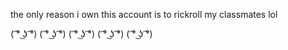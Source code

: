 the only reason i own this account is to rickroll my classmates lol




( ͡° ͜ʖ ͡°)
( ͡° ͜ʖ ͡°)
( ͡° ͜ʖ ͡°)
( ͡° ͜ʖ ͡°)
( ͡° ͜ʖ ͡°)
